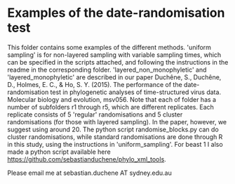 # Examples of the date-randomisation test

This folder contains some examples of the different methods. 'uniform sampling' is for non-layered sampling with variable sampling times, which can be specified in the scripts attached, and following the instructions in the readme in the corresponding folder. 'layered_non_monophyletic' and 'layered_monophyletic' are described in our paper Duchêne, S., Duchêne, D., Holmes, E. C., & Ho, S. Y. (2015). The performance of the date-randomisation test in phylogenetic analyses of time-structured virus data. Molecular biology and evolution, msv056. Note that each of folder has a number of subfolders r1 through r5, which are different replicates. Each replicate consists of 5 'regular' randomisations and 5 cluster randomisations (for those with layered sampling). In the paper, however, we suggest using around 20. The python script randomise_blocks.py can do cluster randomisations, while standard randomisations are done through R in this study, using the instructions in 'uniform_sampling'. For beast 1 I also made a python script available here https://github.com/sebastianduchene/phylo_xml_tools.

Please email me at sebastian.duchene AT sydney.edu.au

